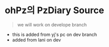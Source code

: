# ohPz의 PzDiary Source

> we will work on develope branch

- this is added from yj's pc on dev branch
- added from lani on dev